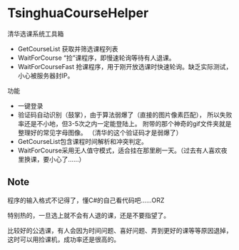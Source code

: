 TsinghuaCourseHelper
=====================

清华选课系统工具箱

 * GetCourseList 获取并筛选课程列表
 * WaitForCourse “捡”课程序，即慢速轮询等待有人退课。
 * WaitForCourseFast 抢课程序，用于刚开放选课时快速轮询。缺乏实际测试，小心被服务器封IP。

功能
 
 * 一键登录
 * 验证码自动识别（鼓掌），由于算法弱爆了（直接的图片像素匹配），
   所以失败率还是不小地，但3-5次之内一定能登陆上。
   附带的那个神奇的gif文件夹就是整理好的常见字母图像。
   （清华的这个验证码才是弱爆了）
 * GetCourseList包含课程时间解析和冲突判定。
 * WaitForCourse采用无人值守模式，适合挂在那里刷一天。（过去有人喜欢夜里换课，要小心了……）
 
Note
-----

程序的输入格式不记得了，懂C#的自己看代码吧……ORZ

特别热的，一旦选上就不会有人退的课，还是不要指望了。

比较好的公选课，有人会因为时间问题、喜好问题、弄到更好的课等等原因退掉，这时可以用捡课机，成功率还是很高的。

